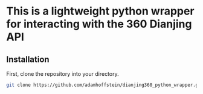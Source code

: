 # This is a lightweight python wrapper for interacting with the 360 Dianjing API

## Installation

First, clone the repository into your directory.

```bash
git clone https://github.com/adamhoffstein/dianjing360_python_wrapper.git
```

